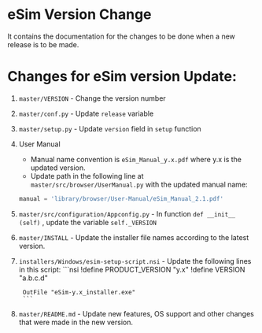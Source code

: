eSim Version Change
====

It contains the documentation for the changes to be done when a new release is to be made.


# Changes for eSim version Update:

1. `master/VERSION` - Change the version number

2. `master/conf.py` - Update `release` variable

3. `master/setup.py` - Update `version` field in `setup` function

4. User Manual
    - Manual name convention is `eSim_Manual_y.x.pdf` where y.x is the updated version.
    - Update path in the following line at `master/src/browser/UserManual.py` with the updated manual name:
    ```python
    manual = 'library/browser/User-Manual/eSim_Manual_2.1.pdf'
    ```

5. `master/src/configuration/Appconfig.py` - In function `def __init__ (self)` , update the variable `self._VERSION`

6. `master/INSTALL` - Update the installer file names according to the latest version.

7. `installers/Windows/esim-setup-script.nsi` - Update the following lines in this script:
        ```nsi
        !define PRODUCT_VERSION "y.x"
        !define VERSION "a.b.c.d"

        OutFile "eSim-y.x_installer.exe"
        ```

8. `master/README.md` - Update new features, OS support and other changes that were made in the new version.
